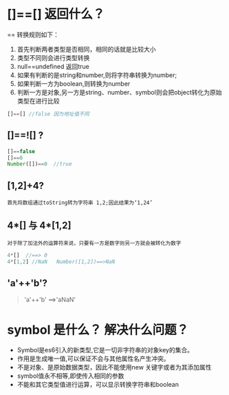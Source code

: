 # []==[] 返回什么？
== 转换规则如下：
1. 首先判断两者类型是否相同，相同的话就是比较大小
2. 类型不同则会进行类型转换
3. null==undefined 返回true
4. 如果有判断的是string和number,则将字符串转换为number;
5. 如果判断一方为boolean,则转换为number
6. 判断一方是对象,另一方是string、number、symbol则会把object转化为原始类型在进行比较
```javascript
[]==[] //false 因为地址值不同
```
## []==![] ?
```javascript
[]==false
[]==0
Number([])==0  //true
```
## [1,2]+4?
    首先将数组通过toString转为字符串 1,2;因此结果为‘1,24’
## 4*[] 与 4*[1,2]
    对于除了加法外的运算符来说，只要有一方是数字则另一方就会被转化为数字
```javascript
4*[]  //==> 0
4*[1,2] //NaN   Number([1,2])==>NaN
```
## 'a'++'b'?
> 'a'++'b' ==>'aNaN'


# symbol 是什么？ 解决什么问题？
- Symbol是es6引入的新类型,它是一切非字符串的对象key的集合。
- 作用是生成唯一值,可以保证不会与其他属性名产生冲突。
- 不是对象、是原始数据类型，因此不能使用new 关键字或者为其添加属性
- symbol值永不相等,即使传入相同的参数
- 不能和其它类型值进行运算，可以显示转换字符串和boolean